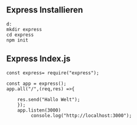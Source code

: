 ## Express Installieren

```
d:
mkdir express
cd express
npm init

```

## Express Index.js

```
const express= require("express");

const app = express();
app.all("/",(req,res) =>{

    res.send("Hallo Welt");
    });
    app.listen(3000)
         console.log("http://localhost:3000");
         
 ```
